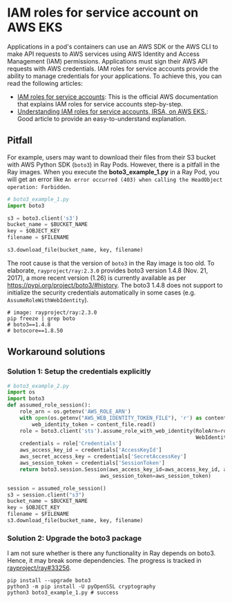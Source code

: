 # IAM roles for service account on AWS EKS

Applications in a pod's containers can use an AWS SDK or the AWS CLI to make API requests to AWS services using AWS Identity and Access Management (IAM) permissions. Applications must sign their AWS API requests with AWS credentials. IAM roles for service accounts provide the ability to manage credentials for your applications. To achieve this, you can read the following articles:

* [IAM roles for service accounts](https://docs.aws.amazon.com/eks/latest/userguide/iam-roles-for-service-accounts.html): This is the official AWS documentation that explains IAM roles for service accounts step-by-step.
* [Understanding IAM roles for service accounts, IRSA, on AWS EKS.](https://medium.com/@ankit.wal/the-how-of-iam-roles-for-service-accounts-irsa-on-aws-eks-3d76badb8942): Good article to provide an easy-to-understand explanation.

## Pitfall

For example, users may want to download their files from their S3 bucket with AWS Python SDK (`boto3`) in Ray Pods. However, there is a pitfall in the Ray images. When you execute the **boto3_example_1.py** in a Ray Pod, you will get an error like `An error occurred (403) when calling the HeadObject operation: Forbidden`.

```python
# boto3_example_1.py
import boto3

s3 = boto3.client('s3')
bucket_name = $BUCKET_NAME
key = $OBJECT_KEY
filename = $FILENAME

s3.download_file(bucket_name, key, filename)
```

The root cause is that the version of `boto3` in the Ray image is too old. To elaborate, `rayproject/ray:2.3.0` provides boto3 version 1.4.8 (Nov. 21, 2017),
a more recent version (1.26) is currently available as per https://pypi.org/project/boto3/#history. The boto3 1.4.8 does not support to initialize the security credentials automatically in some cases (e.g. `AssumeRoleWithWebIdentity`). 

```shell
# image: rayproject/ray:2.3.0
pip freeze | grep boto
# boto3==1.4.8
# botocore==1.8.50
```

## Workaround solutions
### Solution 1: Setup the credentials explicitly
```python
# boto3_example_2.py
import os
import boto3
def assumed_role_session():
    role_arn = os.getenv('AWS_ROLE_ARN')
    with open(os.getenv("AWS_WEB_IDENTITY_TOKEN_FILE"), 'r') as content_file:
        web_identity_token = content_file.read()
    role = boto3.client('sts').assume_role_with_web_identity(RoleArn=role_arn, RoleSessionName='assume-role',
                                                             WebIdentityToken=web_identity_token)
    credentials = role['Credentials']
    aws_access_key_id = credentials['AccessKeyId']
    aws_secret_access_key = credentials['SecretAccessKey']
    aws_session_token = credentials['SessionToken']
    return boto3.session.Session(aws_access_key_id=aws_access_key_id, aws_secret_access_key=aws_secret_access_key,
                              aws_session_token=aws_session_token)

session = assumed_role_session()
s3 = session.client("s3")
bucket_name = $BUCKET_NAME
key = $OBJECT_KEY
filename = $FILENAME
s3.download_file(bucket_name, key, filename)
```

### Solution 2: Upgrade the boto3 package
I am not sure whether is there any functionality in Ray depends on boto3. Hence, it may break some dependencies. The progress is tracked in [rayproject/ray#33256](https://github.com/ray-project/ray/issues/33256).

```shell
pip install --upgrade boto3
python3 -m pip install -U pyOpenSSL cryptography
python3 boto3_example_1.py # success
```
